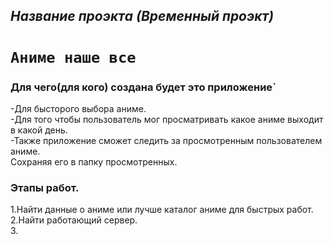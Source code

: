 ## ***Название проэкта (Временный проэкт)***
# `Аниме наше все`   
### Для чего(для кого) создана будет это приложение`  
-Для бысторого выбора аниме.  
-Для того чтобы пользователь мог просматривать какое аниме выходит в какой день.  
-Также приложение сможет следить за просмотренным пользователем аниме.  
Сохраняя его в папку просмотренных.  
### Этапы работ. 
1.Найти данные о аниме или лучше каталог аниме для быстрых работ.  
2.Найти работающий сервер.  
3.



